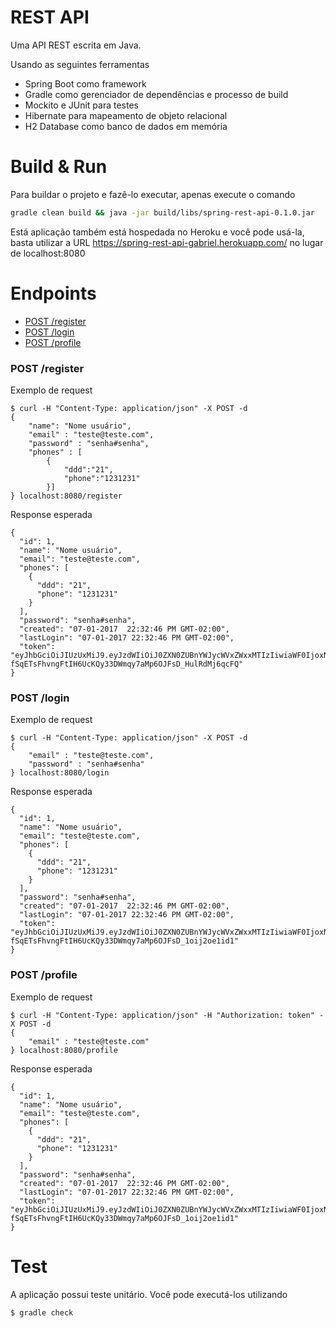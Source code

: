 # REST API
Uma API REST escrita em Java.

Usando as seguintes ferramentas
* Spring Boot como framework
* Gradle como gerenciador de dependências e processo de build
* Mockito e JUnit para testes
* Hibernate para mapeamento de objeto relacional
* H2 Database como banco de dados em memória

# Build & Run
Para buildar o projeto e fazê-lo executar, apenas execute o comando
```sh
gradle clean build && java -jar build/libs/spring-rest-api-0.1.0.jar
```

Está aplicação também está hospedada no Heroku e você pode usá-la, basta utilizar a URL https://spring-rest-api-gabriel.herokuapp.com/ no lugar de localhost:8080

# Endpoints
- [POST /register](#register)
- [POST /login](#login)
- [POST /profile](#profile)

### POST /register

Exemplo de request
```
$ curl -H "Content-Type: application/json" -X POST -d
{
	"name": "Nome usuário",
	"email" : "teste@teste.com",
	"password" : "senha#senha",
	"phones" : [
		{
			"ddd":"21",
			"phone":"1231231"
		}]
} localhost:8080/register
```

Response esperada
```
{
  "id": 1,
  "name": "Nome usuário",
  "email": "teste@teste.com",
  "phones": [
    {
      "ddd": "21",
      "phone": "1231231"
    }
  ],
  "password": "senha#senha",
  "created": "07-01-2017  22:32:46 PM GMT-02:00",
  "lastLogin": "07-01-2017 22:32:46 PM GMT-02:00",
  "token": "eyJhbGciOiJIUzUxMiJ9.eyJzdWIiOiJ0ZXN0ZUBnYWJycWVxZWxxMTIzIiwiaWF0IjoxNDgzODM1NTY2LCJleHAiOjE0ODM4MzU2MjZ9._pDPBXSvtdq4tBISWgBFcj9Bp8mePNoKqt-fSqETsFhvngFtIH6UcKQy33DWmqy7aMp6OJFsD_HulRdMj6qcFQ"
}
```

### POST /login

Exemplo de request
```
$ curl -H "Content-Type: application/json" -X POST -d
{
	"email" : "teste@teste.com",
	"password" : "senha#senha"
} localhost:8080/login
```

Response esperada
```
{
  "id": 1,
  "name": "Nome usuário",
  "email": "teste@teste.com",
  "phones": [
    {
      "ddd": "21",
      "phone": "1231231"
    }
  ],
  "password": "senha#senha",
  "created": "07-01-2017  22:32:46 PM GMT-02:00",
  "lastLogin": "07-01-2017 22:32:46 PM GMT-02:00",
  "token": "eyJhbGciOiJIUzUxMiJ9.eyJzdWIiOiJ0ZXN0ZUBnYWJycWVxZWxxMTIzIiwiaWF0IjoxNDgzODM1NTY2LCJleHAiOjE0ODM4MzU2MjZ9._pDPBXSvtdq4tBISWgBFcj9Bp8mePNoKqt-fSqETsFhvngFtIH6UcKQy33DWmqy7aMp6OJFsD_1oij2oe1id1"
}
```

### POST /profile

Exemplo de request
```
$ curl -H "Content-Type: application/json" -H "Authorization: token" -X POST -d
{
	"email" : "teste@teste.com"
} localhost:8080/profile
```

Response esperada
```
{
  "id": 1,
  "name": "Nome usuário",
  "email": "teste@teste.com",
  "phones": [
    {
      "ddd": "21",
      "phone": "1231231"
    }
  ],
  "password": "senha#senha",
  "created": "07-01-2017  22:32:46 PM GMT-02:00",
  "lastLogin": "07-01-2017 22:32:46 PM GMT-02:00",
  "token": "eyJhbGciOiJIUzUxMiJ9.eyJzdWIiOiJ0ZXN0ZUBnYWJycWVxZWxxMTIzIiwiaWF0IjoxNDgzODM1NTY2LCJleHAiOjE0ODM4MzU2MjZ9._pDPBXSvtdq4tBISWgBFcj9Bp8mePNoKqt-fSqETsFhvngFtIH6UcKQy33DWmqy7aMp6OJFsD_1oij2oe1id1"
}
```

# Test
A aplicação possui teste unitário. Você pode executá-los utilizando

```
$ gradle check
```

